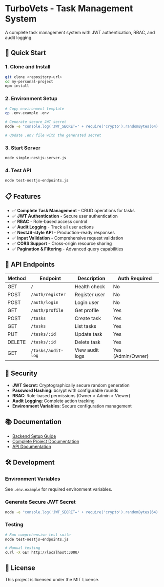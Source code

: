 # TurboVets - Task Management System

A complete task management system with JWT authentication, RBAC, and audit logging.

## 🚀 Quick Start

### 1. Clone and Install
```bash
git clone <repository-url>
cd my-personal-project
npm install
```

### 2. Environment Setup
```bash
# Copy environment template
cp .env.example .env

# Generate secure JWT secret
node -e "console.log('JWT_SECRET=' + require('crypto').randomBytes(64).toString('hex'))"

# Update .env file with the generated secret
```

### 3. Start Server
```bash
node simple-nestjs-server.js
```

### 4. Test API
```bash
node test-nestjs-endpoints.js
```

## 📋 Features

- ✅ **Complete Task Management** - CRUD operations for tasks
- ✅ **JWT Authentication** - Secure user authentication
- ✅ **RBAC** - Role-based access control
- ✅ **Audit Logging** - Track all user actions
- ✅ **NestJS-style API** - Production-ready responses
- ✅ **Input Validation** - Comprehensive request validation
- ✅ **CORS Support** - Cross-origin resource sharing
- ✅ **Pagination & Filtering** - Advanced query capabilities

## 🔗 API Endpoints

| Method | Endpoint | Description | Auth Required |
|--------|----------|-------------|---------------|
| GET | `/` | Health check | No |
| POST | `/auth/register` | Register user | No |
| POST | `/auth/login` | Login user | No |
| GET | `/auth/profile` | Get profile | Yes |
| POST | `/tasks` | Create task | Yes |
| GET | `/tasks` | List tasks | Yes |
| PUT | `/tasks/:id` | Update task | Yes |
| DELETE | `/tasks/:id` | Delete task | Yes |
| GET | `/tasks/audit-log` | View audit logs | Yes (Admin/Owner) |

## 🔐 Security

- **JWT Secret**: Cryptographically secure random generation
- **Password Hashing**: bcrypt with configurable rounds
- **RBAC**: Role-based permissions (Owner > Admin > Viewer)
- **Audit Logging**: Complete action tracking
- **Environment Variables**: Secure configuration management

## 📚 Documentation

- [Backend Setup Guide](BACKEND_SETUP.md)
- [Complete Project Documentation](DATA_MODELS.md)
- [API Documentation](TASK_API_DOCUMENTATION.md)

## 🛠 Development

### Environment Variables
See `.env.example` for required environment variables.

### Generate Secure JWT Secret
```bash
node -e "console.log('JWT_SECRET=' + require('crypto').randomBytes(64).toString('hex'))"
```

### Testing
```bash
# Run comprehensive test suite
node test-nestjs-endpoints.js

# Manual testing
curl -X GET http://localhost:3000/
```

## 📄 License

This project is licensed under the MIT License.

